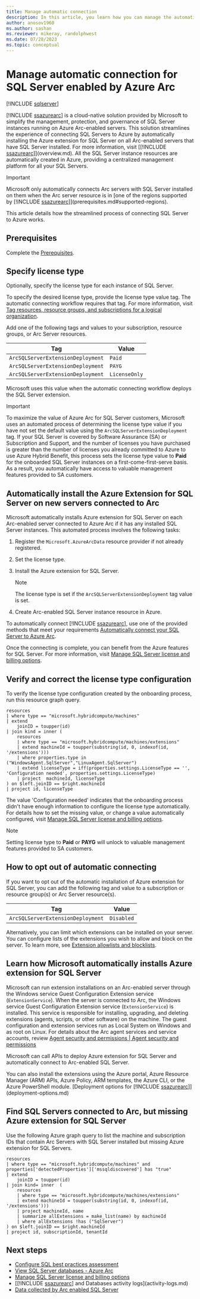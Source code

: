 ```yaml
---
title: Manage automatic connection
description: In this article, you learn how you can manage the automatic connection of SQL Server instance resources to Azure Arc with SQL Server enabled by Azure Arc.
author: anosov1960
ms.author: sashan
ms.reviewer: mikeray, randolphwest
ms.date: 07/28/2023
ms.topic: conceptual
---
```


# Manage automatic connection for SQL Server enabled by Azure Arc

[!INCLUDE [sqlserver](../../includes/applies-to-version/sqlserver.md)]

[!INCLUDE [ssazurearc](../../includes/ssazurearc.md)] is a cloud-native solution provided by Microsoft to simplify the management, protection, and governance of SQL Server instances running on Azure Arc-enabled servers. This solution streamlines the experience of connecting SQL Servers to Azure by automatically installing the Azure extension for SQL Server on all Arc-enabled servers that have SQL Server installed. For more information, visit [[!INCLUDE [ssazurearc](../../includes/ssazurearc.md)]](overview.md). All the SQL Server instance resources are automatically created in Azure, providing a centralized management platform for all your SQL Servers.

> [!IMPORTANT]
> Microsoft only automatically connects Arc servers with SQL Server installed on them when the Arc server resource is in [one of the regions supported by [!INCLUDE [ssazurearc](../../includes/ssazurearc.md)]](prerequisites.md#supported-regions).

This article details how the streamlined process of connecting SQL Server to Azure works.

## Prerequisites

Complete the [Prerequisites](prerequisites.md).

## Specify license type

Optionally, specify the license type for each instance of SQL Server.

To specify the desired license type, provide the license type value tag. The automatic connecting workflow requires that tag. For more information, visit [Tag resources, resource groups, and subscriptions for a logical organization](/azure/azure-resource-manager/management/tag-resources).

Add one of the following tags and values to your subscription, resource groups, or Arc Server resources.

| Tag | Value |
| --- | ----- |
| `ArcSQLServerExtensionDeployment` | `Paid` |
| `ArcSQLServerExtensionDeployment` | `PAYG` |
| `ArcSQLServerExtensionDeployment` | `LicenseOnly` |

Microsoft uses this value when the automatic connecting workflow deploys the SQL Server extension.

> [!IMPORTANT]  
> To maximize the value of Azure Arc for SQL Server customers, Microsoft uses an automated process of determining the license type value if you have not set the default value using the `ArcSQLServerExtensionDeployment` tag. If your SQL Server is covered by Software Assurance (SA) or Subscription and Support, and the number of licenses you have purchased is greater than the number of licenses you already committed to Azure to use Azure Hybrid Benefit, this process sets the license type value to **Paid** for the onboarded SQL Server instances on a first-come-first-serve basis. As a result, you automatically have access to valuable management features provided to SA customers.

## Automatically install the Azure Extension for SQL Server on new servers connected to Arc

Microsoft automatically installs Azure extension for SQL Server on each Arc-enabled server connected to Azure Arc if it has any installed SQL Server instances. This automated process involves the following tasks:

1. Register the  `Microsoft.AzureArcData` resource provider if not already registered.

1. Set the license type.

1. Install the Azure extension for SQL Server.

    > [!NOTE]
    > The license type is set if the `ArcSQLServerExtensionDeployment` tag value is set.

1. Create Arc-enabled SQL Server instance resource in Azure.

To automatically connect [!INCLUDE [ssazurearc](../../includes/ssazurearc.md)], use one of the provided methods that meet your requirements [Automatically connect your SQL Server to Azure Arc](automatically-connect.md).

Once the connecting is complete, you can benefit from the Azure features for SQL Server. For more information, visit [Manage SQL Server license and billing options](manage-configuration.md).

## Verify and correct the license type configuration

To verify the license type configuration created by the onboarding process, run this resource graph query.

```msgraph-interactive
resources
| where type == "microsoft.hybridcompute/machines"
| extend
    joinID = toupper(id)
| join kind = inner (
    resources
    | where type == "microsoft.hybridcompute/machines/extensions"
    | extend machineId = toupper(substring(id, 0, indexof(id, '/extensions')))
    | where properties.type in ("WindowsAgent.SqlServer","LinuxAgent.SqlServer")
    | extend licenseType = iff(properties.settings.LicenseType == '', 'Configuration needed', properties.settings.LicenseType)
    | project  machineId, licenseType
) on $left.joinID == $right.machineId
| project id, licenseType
```

The value 'Configuration needed' indicates that the onboarding process didn't have enough information to configure the license type automatically. For details how to set the missing value, or change a value automatically configured, visit [Manage SQL Server license and billing options](manage-configuration.md). 

> [!NOTE]
> Setting license type to **Paid** or **PAYG** will unlock to valuable management features provided to SA customers. 

## How to opt out of automatic connecting

If you want to opt out of the automatic installation of Azure extension for SQL Server, you can add the following tag and value to a subscription or resource group(s) or Arc Server resource(s).

| Tag | Value |
| --- | ----- |
| `ArcSQLServerExtensionDeployment` | `Disabled` |

Alternatively, you can limit which extensions can be installed on your server. You can configure lists of the extensions you wish to allow and block on the server. To learn more, see [Extension allowlists and blocklists](/azure/azure-arc/servers/security-overview#extension-allowlists-and-blocklists).

## Learn how Microsoft automatically installs Azure extension for SQL Server

Microsoft can run extension installations on an Arc-enabled server through the Windows service Guest Configuration Extension service (`ExtensionService`). When the server is connected to Arc, the Windows service Guest Configuration Extension service (`ExtensionService`) is installed. This service is responsible for installing, upgrading, and deleting extensions (agents, scripts, or other software) on the machine. The guest configuration and extension services run as Local System on Windows and as root on Linux. For details about the Arc agent services and service accounts, review [Agent security and permissions | Agent security and permissions](/azure/azure-arc/servers/security-overview#agent-security-and-permissions)

Microsoft can call APIs to deploy Azure extension for SQL Server and automatically connect to Arc-enabled SQL Server.

You can also install the extensions using the Azure portal, Azure Resource Manager (ARM) APIs, Azure Policy, ARM templates, the Azure CLI, or the Azure PowerShell module. [Deployment options for [!INCLUDE [ssazurearc](../../includes/ssazurearc.md)]](deployment-options.md)

## Find SQL Servers connected to Arc, but missing Azure extension for SQL Server

Use the following Azure graph query to list the machine and subscription IDs that contain Arc Servers with SQL Server installed but missing Azure extension for SQL Servers.

```msgraph-interactive
resources
| where type == "microsoft.hybridcompute/machines" and properties['detectedProperties']['mssqldiscovered'] has "true"
| extend
    joinID = toupper(id)
| join kind= inner  (
    resources
    | where type == "microsoft.hybridcompute/machines/extensions"
    | extend machineId = toupper(substring(id, 0, indexof(id, '/extensions')))
    | project machineId, name
    | summarize allExtensions = make_list(name) by machineId
    | where allExtensions !has ("SqlServer")
) on $left.joinID == $right.machineId
| project id, subscriptionId, tenantId
```

## Next steps

- [Configure SQL best practices assessment](assess.md)
- [View SQL Server databases - Azure Arc](view-databases.md)
- [Manage SQL Server license and billing options](manage-configuration.md)
- [[!INCLUDE [ssazurearc](../../includes/ssazurearc.md)] and Databases activity logs](activity-logs.md)
- [Data collected by Arc enabled SQL Server](data-collection.md)
